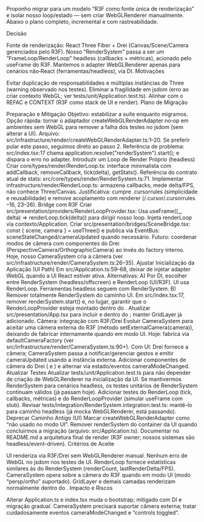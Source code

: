 Proponho migrar para um modelo “R3F como fonte única de renderização” e isolar nosso loop/estado — sem criar WebGLRenderer manualmente. Abaixo o plano completo, incremental e com rastreabilidade.

Decisão

Fonte de renderização: React Three Fiber + Drei (Canvas/Scene/Camera gerenciados pelo R3F).
Nosso “RenderSystem” passa a ser um “FrameLoop/RenderLoop” headless (callbacks + métricas), acionado pelo useFrame do R3F.
Mantemos o adapter WebGLRenderer apenas para cenários não‑React (ferramentas/headless), via DI.
Motivações

Evitar duplicação de responsabilidades e múltiplas instâncias de Three (warning observado nos testes).
Eliminar a fragilidade em jsdom (erro ao criar contexto WebGL; ver tests/unit/Application.test.ts).
Alinhar com o REFAC e CONTEXT (R3F como stack de UI e render).
Plano de Migração

Preparação e Mitigação
Objetivo: estabilizar a suíte enquanto migramos.
Opção rápida: tornar o adaptador createWebGLRenderAdapter no‑op em ambientes sem WebGL para remover a falha dos testes no jsdom (sem alterar a UI). Arquivo: src/infrastructure/render/createWebGLRenderAdapter.ts:1–20. Se preferir pular este passo, seguimos direto ao passo 2.
Referência de problema: src/index.tsx:17 chama application.resolve("renderSystem").start(); e dispara o erro no adapter.
Introduzir um Loop de Render Próprio (headless)
Criar core/types/render/RenderLoop.ts: interface minimalista com addCallback, removeCallback, tick(delta), getStats(). Referência do contrato atual de stats: src/core/types/render/RenderSystem.ts:71.
Implementar infrastructure/render/RenderLoop.ts: armazena callbacks, mede delta/FPS, não conhece Three/Canvas.
Justificativa: cumpre .cursorrules (simplicidade e reusabilidade) e remove acoplamento com renderer (/.cursor/.cursorrules
–16, 23–26).
Bridge com R3F
Criar src/presentation/providers/RenderLoopProvider.tsx:
Usa useFrame((_, delta) => renderLoop.tick(delta)) para dirigir nosso loop.
Injeta renderLoop via contexto/Application.
Criar src/presentation/bridges/SceneBridge.tsx:
const { scene, camera } = useThree() e publica via EventBus: sceneStateChanged/cameraUpdated quando necessário.
Futuro: coordenar modos de câmera com componentes do Drei (PerspectiveCamera/OrthographicCamera) ao invés do factory interno. Hoje, nosso CameraSystem cria a câmera (ver src/infrastructure/render/CameraSystem.ts:26–35).
Ajustar Inicialização da Aplicação (UI Path)
Em src/Application.ts:59–68, deixar de injetar adapter WebGL quando a UI React estiver ativa. Alternativas:
A) Por DI, escolher entre RenderSystem (headless/offscreen) e RenderLoop (UI/R3F). UI usa RenderLoop. Ferramentas headless seguem com RenderSystem.
B) Remover totalmente RenderSystem do caminho UI.
Em src/index.tsx:17, remover renderSystem.start() e, no lugar, garantir que o RenderLoopProvider esteja montado dentro do <Canvas>.
Atualizar src/presentation/App.tsx para incluir <RenderLoopProvider/> e <SceneBridge/> dentro do <Canvas>; manter GridLayer já adicionado.
Câmera: integração com R3F/Drei
Evoluir CameraSystem para aceitar uma câmera externa do R3F (método setExternalCamera(camera)), deixando de fabricar internamente quando em modo UI.
Hoje: fabrica via defaultCameraFactory (ver src/infrastructure/render/CameraSystem.ts:90+).
Com UI: Drei fornece a câmera; CameraSystem passa a notificar/gerenciar gestos e emitir cameraUpdated usando a instância externa.
Adicionar componentes de câmera do Drei (<PerspectiveCamera makeDefault/> e <OrthographicCamera makeDefault/>) e alternar via estado/eventos cameraModeChanged.
Atualizar Testes
Atualizar tests/unit/Application.test.ts para não depender de criação de WebGLRenderer na inicialização da UI.
Se mantivermos RenderSystem para cenários headless, os testes unitários de RenderSystem continuam válidos (já passam hoje).
Adicionar testes do RenderLoop (tick, callbacks, métricas) e do RenderLoopProvider (simular useFrame com stub).
Revisar tests/integration/RenderSystem.integration.test.ts: mantê-lo para caminho headless (já mocka WebGLRenderer, está passando).
Deprecar Caminho Antigo (UI)
Marcar createWebGLRenderAdapter como “não usado no modo UI”.
Remover renderSystem do container da UI quando concluirmos a migração (arquivo: src/Application.ts).
Documentar no README.md a arquitetura final de render (R3F owner; nossos sistemas são headless/event-driven).
Critérios de Aceite

UI renderiza via R3F/Drei sem WebGLRenderer manual.
Nenhum erro de WebGL no jsdom nos testes de UI.
RenderLoop fornece estatísticas similares às do RenderSystem (renderCount, lastRenderDelta/FPS).
CameraSystem opera sobre a câmera do R3F quando em modo UI (modo “persp/ortho” suportado).
GridLayer e demais camadas renderizam normalmente dentro do <Canvas>.
Impacto e Riscos

Alterar Application.ts e index.tsx muda o bootstrap; mitigado com DI e migração gradual.
CameraSystem precisará suportar câmera externa; tratar cuidadosamente eventos cameraModeChanged e “controls toggled”.
